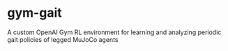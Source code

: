 # gym-gait
A custom OpenAI Gym RL environment for learning and analyzing periodic gait policies of legged MuJoCo agents
